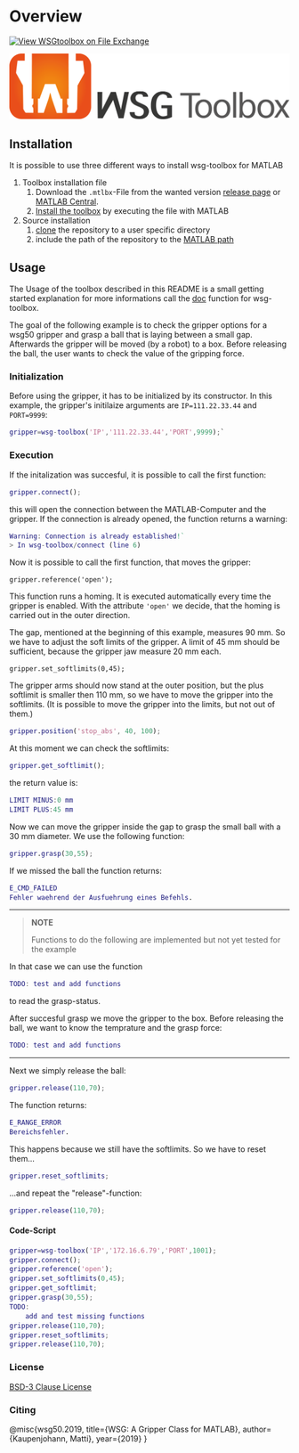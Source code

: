 # Overview
[![View WSGtoolbox on File Exchange](https://www.mathworks.com/matlabcentral/images/matlab-file-exchange.svg)](https://de.mathworks.com/matlabcentral/fileexchange/89112-wsgtoolbox)

![word-and-design-mark-logo](/logo/wsg-toolbox_word_and_design_mark.png)

## Installation

It is possible to use three different ways to install wsg-toolbox for MATLAB

1. Toolbox installation file
   1. Download the ```.mtlbx```-File from the wanted version [release page](link_release) or [MATLAB Central](link0_matlab_central).
   2. [Install the toolbox](link_install_tb) by executing the file with MATLAB
2. Source installation
   1. [clone](link_clone) the repository to a user specific directory
   2. include the path of the repository to the [MATLAB path](link_include_path)

## Usage

The Usage of the toolbox described in this README is a small getting started explanation for more informations call the [doc](link_doc) function for wsg-toolbox.

The goal of the following example is to check the gripper options for a wsg50 gripper and grasp a ball that is laying between a small gap. Afterwards the gripper will be moved (by a robot) to a box. Before releasing the ball, the user wants to check the value of the gripping force.

### Initialization

Before using the gripper, it has to be initialized by its constructor. In this example, the gripper's initilaize arguments are `IP=111.22.33.44` and `PORT=9999`:

```matlab
gripper=wsg-toolbox('IP','111.22.33.44','PORT',9999);`
```

### Execution

If the initalization was succesful, it is possible to call the first function:

```matlab
gripper.connect();
```

this will open the connection between the MATLAB-Computer and the gripper. If the connection is already opened, the function returns a warning:

```matlab
Warning: Connection is already established!` 
> In wsg-toolbox/connect (line 6) 
```

Now it is possible to call the first function, that moves the gripper:

```maltab
gripper.reference('open');
```

This function runs a homing. It is executed automatically every time the gripper is enabled. With the attribute `'open'` we decide, that the homing is carried out in the outer direction.

The gap, mentioned at the beginning of this example, measures 90 mm. So we have to adjust the soft limits of the gripper. A limit of 45 mm should be sufficient, because the gripper jaw measure 20 mm each.

```maltab
gripper.set_softlimits(0,45);
```

The gripper arms should now stand at the outer position, but the plus softlimit is smaller then 110 mm, so we have to move the gripper into the softlimits. (It is possible to move the gripper into the limits, but not out of them.)

```matlab
gripper.position('stop_abs', 40, 100);
```

At this moment we can check the softlimits:

```matlab
gripper.get_softlimit();
```

the return value is:

```matlab
LIMIT MINUS:0 mm
LIMIT PLUS:45 mm
```

Now we can move the gripper inside the gap to grasp the small ball with a 30 mm diameter. We use the following function:

```matlab
gripper.grasp(30,55);
```

If we missed the ball the function returns:

```matlab
E_CMD_FAILED
Fehler waehrend der Ausfuehrung eines Befehls.
```

---

>**NOTE**
>
>Functions to do the following are implemented but not yet tested for the example
>

In that case we can use the function

```matlab
TODO: test and add functions
```

to read the grasp-status.

After succesful grasp we move the gripper to the box. Before releasing the ball, we want to know the temprature and the grasp force:

```matlab
TODO: test and add functions
```

---


Next we simply release the ball:

```matlab
gripper.release(110,70);
```

The function returns:

```matlab
E_RANGE_ERROR
Bereichsfehler.
```

This happens because we still have the softlimits. So we have to reset them...

```matlab
gripper.reset_softlimits;
```

...and repeat the "release"-function:

```matlab
gripper.release(110,70);
```

#### Code-Script

```matlab
gripper=wsg-toolbox('IP','172.16.6.79','PORT',1001);
gripper.connect();
gripper.reference('open');
gripper.set_softlimits(0,45);
gripper.get_softlimit;
gripper.grasp(30,55);
TODO:
    add and test missing functions
gripper.release(110,70);
gripper.reset_softlimits;
gripper.release(110,70);
```

### License

[BSD-3 Clause License](LICENSE)

### Citing

@misc{wsg50.2019, title={WSG: A Gripper Class for MATLAB}, author={Kaupenjohann, Matti}, year={2019} }

[link_release]: https://i.imgur.com/OvMZBs9.jpeg
[link0_matlab_central]: https://i.imgur.com/OvMZBs9.jpeg
[link_install_tb]: https://de.mathworks.com/help/matlab/ref/matlab.addons.toolbox.installtoolbox.html
[link_clone]: https://docs.github.com/en/github/creating-cloning-and-archiving-repositories/cloning-a-repository
[link_include_path]: https://de.mathworks.com/help/matlab/ref/path.html
[link_doc]: https://de.mathworks.com/help/matlab/ref/doc.html
